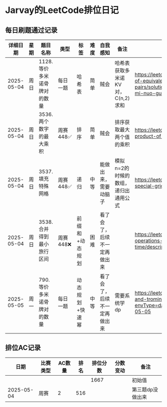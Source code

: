# Jarvay的LeetCode排位日记

## 每日刷题通过记录
| 详细日期       | 星期 | 题目名称             | 类型     | 标签       | 难度 | 自我感知           | 备注                   | 链接                                                                                                                             |
|------------|----|------------------|--------|----------|----|----------------|----------------------|--------------------------------------------------------------------------------------------------------------------------------|
| 2025-05-04 | 周日 | 1128.等价多米诺骨牌对的数量 | 每日一题   | 哈希表      | 简单 | 贼会             | 哈希表获取多米诺KV对，C(n,2)求和 | https://leetcode.cn/problems/number-of-equivalent-domino-pairs/solutions/576295/deng-jie-duo-mi-nuo-gu-pai-dui-de-shu-li-yjlz/ |
| 2025-05-04 | 周日 | 3536.两个数字的最大乘积   | 周赛448✅ | 排序       | 简单 | 贼会             | 排序获取最大两个值的乘积         | https://leetcode.cn/problems/maximum-product-of-two-digits/description/                                                        |
| 2025-05-04 | 周日 | 3537.填充特殊网格      | 周赛448✅ | 递归       | 中等 | 能做出来，需要动脑子     | 模拟n=2的时候的数组，递归出通用公式  | https://leetcode.cn/problems/fill-a-special-grid/description/                                                                  |
| 2025-05-04 | 周日 | 3538.合并得到最小旅行区间  | 周赛448❌ | 前缀和+动态规划 | 困难 | 看了会了，后续不一定再做出来 |                      | https://leetcode.cn/problems/merge-operations-for-minimum-travel-time/description/                                             |
| 2025-05-05 | 周一 | 790.等价多米诺骨牌对的数量 | 每日一题   | 动态规划+快速幂      | 中等 | 看了会了，后续不一定再做出来   | 需要系统学dp | https://leetcode.cn/problems/domino-and-tromino-tiling/description/?envType=daily-question&envId=2025-05-05 |

## 排位AC记录
| 日期         | 比赛类型 | AC数量 | 排名   | 排位分数 | 分数变动 | 备注        |
|------------|------|------|------|------|-----------|-----------|
|  |    |    |  | 1667 | | 初始值       |
| 2025-05-04 | 周赛   | 2    | 516  |     | | 第三题dp没做出来 |


